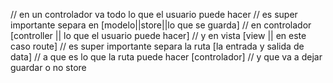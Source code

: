 // en un controlador va todo lo que el usuario puede hacer 
// es super importante separa en [modelo||store||lo que se guarda]
// en controlador [controller || lo que el usuario puede hacer]
// y en vista [view || en este caso route]
// es super importante separa la ruta [la entrada y salida de data]
// a que es lo que la ruta puede hacer [controlador]
// y que va a dejar guardar o no store